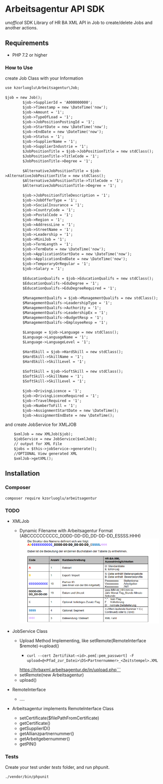# Arbeitsagentur API SDK
*unoffical* SDK Library of HR BA XML API in Job to create/delete Jobs and another actions. 

## Requirements
 - PHP 7.2 or higher

### How to Use
create Job Class with your Information
```
use kzorluoglu\Arbeitsagentur\Job;

$job = new Job();
        $job->SupplierId = 'A000000000';
        $job->Timestamp = new \DateTime('now');
        $job->Amount = '1';
        $job->TypeOfLoad = '1';
        $job->JobPositionPostingId = '1';
        $job->StartDate = new \DateTime('now');
        $job->EndDate = new \DateTime('now');
        $job->Status = '1';
        $job->SupplierName = '1';
        $job->SupplierIndustrie = '1';
        $JobPositionTitle = $job->JobPositionTitle = new stdClass();
        $JobPositionTitle->TitleCode = '1';
        $JobPositionTitle->Degree = '1';

        $AlternativeJobPositionTitle = $job->AlternativeJobPositionTitle = new stdClass();
        $AlternativeJobPositionTitle->TitleCode = '1';
        $AlternativeJobPositionTitle->Degree = '1';

        $job->JobPositionTitleDescription = '1';
        $job->JobOfferType = '1';
        $job->SocialInsurance = '1';
        $job->CountryCode = '1';
        $job->PostalCode = '1';
        $job->Region = '1';
        $job->AddressLine = '1';
        $job->StreetName = '1';
        $job->Leadership = '1';
        $job->MiniJob = '1';
        $job->TermLength = '1';
        $job->TermDate = new \DateTime('now');
        $job->ApplicationStartDate = new \DateTime('now');
        $job->ApplicationEndDate = new \DateTime('now');
        $job->TemporaryOrRegular = '1';
        $job->Salary = '1';

        $EducationQualifs = $job->EducationQualifs = new stdClass();
        $EducationQualifs->EduDegree = '1';
        $EducationQualifs->EduDegreeRequired = '1';

        $ManagementQualifs = $job->ManagementQualifs = new stdClass();
        $ManagementQualifs->LeadershipType = '1';
        $ManagementQualifs->Authority = '1';
        $ManagementQualifs->LeadershipEx = '1';
        $ManagementQualifs->BudgetResp = '1';
        $ManagementQualifs->EmployeeResp = '1';

        $Language = $job->Language = new stdClass();
        $Language->LanguageName = '1';
        $Language->LanguageLevel = '1';

        $HardSkill = $job->HardSkill = new stdClass();
        $HardSkill->SkillName = '1';
        $HardSkill->SkillLevel = '1';

        $SoftSkill = $job->SoftSkill = new stdClass();
        $SoftSkill->SkillName = '1';
        $SoftSkill->SkillLevel = '1';

        $job->DrivingLicence = '1';
        $job->DrivingLicenceRequired = '1';
        $job->TravelRequired = '1';
        $job->NumberToFill = '1';
        $job->AssignmentStartDate = new \DateTime();
        $job->AssignmentEndDate = new \DateTime();
```
and create JobService for XMLJOB

```
    $xmlJob = new XMLJob($job);
    $jobService = new JobService($xmlJob);
    // output for XML File
    $jobs = $this->jobService->generate();
    //OPTIONAL View generated XML 
    $xmlJob->getXML();
```
 
## Installation

### Composer
```
composer require kzorluoglu/arbeitsagentur
```

### TODO
- XMLJob
    - Dynamic Filename with Arbeitsagentur Format  (ABCCCCCCCCCC_DDDD-DD-DD_DD-DD-DD_ESSSS.HHH) 
    ![Alt text](todo/XMLFileName.png?raw=true "Title")
- JobService Class
    - Upload Method Implementing, like setRemote(RemoteInterface $remote)->upload()
        - ```
          curl --cert Zertifikat-<id>.pem[:pem_passwort] -F upload=@<Pfad_zur_Datei>\DS<Partnernummer>_<Zeitstempel>.XML
        https://hrbaxml.arbeitsagentur.de/in/upload.php```
     - setRemote(new Arbeitsagentur)
     - upload()

-   RemoteInterface
    - ....
-   Arbeitsagentur implements RemoteInterface Class 
    - setCertificate($filePathFromCertificate)
    - getCertificate()
    - getSupplierID()
    - getAllianzpartnernummer()
    - getArbeitgebernummer()
    - getPIN()

### Tests
Create your test under *tests* folder, and run phpunit.
```
./vendor/bin/phpunit
```